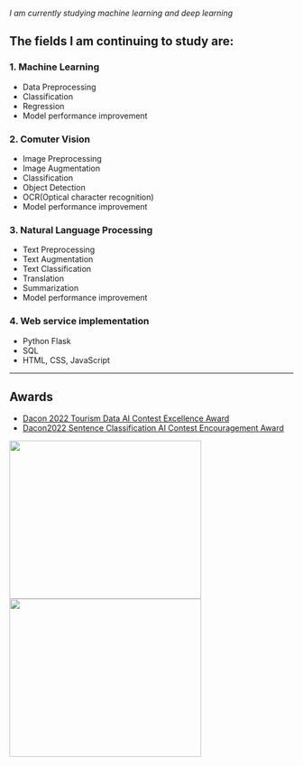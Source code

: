 
*I am currently studying machine learning and deep learning*



## The fields I am continuing to study are:
### 1. Machine Learning
  + Data Preprocessing
  + Classification
  + Regression
  + Model performance improvement

### 2. Comuter Vision
  + Image Preprocessing
  + Image Augmentation
  + Classification
  + Object Detection
  + OCR(Optical character recognition)
  + Model performance improvement

### 3. Natural Language Processing
  + Text Preprocessing
  + Text Augmentation
  + Text Classification
  + Translation
  + Summarization
  + Model performance improvement

### 4. Web service implementation
  + Python Flask
  + SQL
  + HTML, CSS, JavaScript


***

## Awards
+ <a href="https://dacon.io/competitions/official/235978/overview/description">Dacon 2022 Tourism Data AI Contest Excellence Award</a>
+ <a href="https://dacon.io/competitions/official/236037/overview/description">Dacon2022 Sentence Classification AI Contest Encouragement Award</a>
<img src="https://media.discordapp.net/attachments/1002189622912221250/1060487598642044948/6b85bddd246b2388.JPG?width=868&height=676" width="340 " height="280">
<img src="https://media.discordapp.net/attachments/1002189622912221250/1064458492796215317/image.png" width="340 " height="280">
